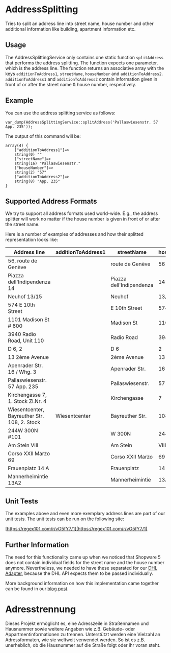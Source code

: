 # AddressSplitting
Tries to split an address line into street name, house number and other additional information like building,
apartment information etc.

## Usage
The AddressSplittingService only contains one static function `splitAddress` that performs the address splitting.
The function expects one parameter, which is the address line. The function returns an associative array with the
keys `additionToAddress1`, `streetName`, `houseNumber` and `additionToAddress2`. `additionToAddress1` and `additionToAddress2`
contain information given in front of or after the street name & house number, respectively.
 
## Example
You can use the address splitting service as follows:

	var_dump(AddressSplittingService::splitAddress('Pallaswiesenstr. 57 App. 235'));

The output of this command will be:

	array(4) {
		["additionToAddress1"]=>
		string(0) ""
		["streetName"]=>
		string(16) "Pallaswiesenstr."
		["houseNumber"]=>
		string(2) "57"
		["additionToAddress2"]=>
		string(8) "App. 235"
	}

## Supported Address Formats
We try to support all address formats used world-wide. E.g., the address splitter will work no matter if the house number
is given in front of or after the street name.

Here is a number of examples of addresses and how their splitted representation looks like: 

| Address line                                | additionToAddress1 |  streetName            | houseNumber | additionToAddress2 |
|---------------------------------------------|--------------------|------------------------|-------------|--------------------|
|56, route de Genève                          |                    |route de Genève         |56           |                    |
|Piazza dell'Indipendenza 14                  |                    |Piazza dell'Indipendenza|14           |                    |
|Neuhof 13/15                                 |                    |Neuhof                  |13/15        |                    |
|574 E 10th Street                            |                    |E 10th Street           |574          |                    |
|1101 Madison St # 600                        |                    |Madison St              |1101         |# 600               |
|3940 Radio Road, Unit 110                    |                    |Radio Road              |3940         |Unit 110            |
|D 6, 2                                       |                    |D 6                     |2            |                    |
|13 2ème Avenue                               |                    |2ème Avenue             |13           |                    |
|Apenrader Str. 16 / Whg. 3                   |                    |Apenrader Str.          |16           |Whg. 3              |
|Pallaswiesenstr. 57 App. 235                 |                    |Pallaswiesenstr.        |57           |App. 235            |
|Kirchengasse 7, 1. Stock Zi.Nr. 4            |                    |Kirchengasse            |7            |1. Stock Zi.Nr. 4   |
|Wiesentcenter, Bayreuther Str. 108, 2. Stock |Wiesentcenter       |Bayreuther Str.         |108          |2. Stock            |
|244W 300N #101                               |                    |W 300N                  |244          |#101                |
|Am Stein VIII                                |                    |Am Stein                |VIII         |                    |
|Corso XXII Marzo 69                          |                    |Corso XXII Marzo        |69           |                    |
|Frauenplatz 14 A                             |                    |Frauenplatz             |14 A         |                    |
|Mannerheimintie 13A2                         |                    |Mannerheimintie         |13A2         |&nbsp;              |


## Unit Tests
The examples above and even more exemplary address lines are part of our unit tests. The unit tests can be run on the following site:

[https://regex101.com/r/vO5fY7/1](https://regex101.com/r/vO5fY7/1)

## Further Information
The need for this functionality came up when we noticed that Shopware 5 does not contain individual fields for the street name
and the house number anymore. Nevertheless, we needed to have these separated for our [DHL Adapter](http://store.shopware.com/viison00656/dhl-adapter.html),
because the DHL API expects them to be passed individually.

More background information on how this implementation came together can be found in our [blog post](http://blog.viison.com/post/115849166487/shopware-5-from-a-technical-point-of-view#address-splitting).

# Adresstrennung
Dieses Projekt ermöglicht es, eine Adresszeile in Straßennamen und Hausnummer sowie weitere Angaben wie z.B. Gebäude- oder Appartmentinformationen zu trennen. Unterstützt werden eine Vielzahl an Adressformaten,
wie sie weltweit verwendet werden. So ist es z.B. unerheblich, ob die Hausnummer auf die Straße folgt oder ihr voran steht.
